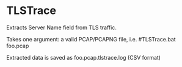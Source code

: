 # TLSTrace
Extracts Server Name field from TLS traffic.

Takes one argument: a valid PCAP/PCAPNG file, i.e. #TLSTrace.bat foo.pcap

Extracted data is saved as foo.pcap.tlstrace.log (CSV format)
